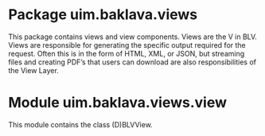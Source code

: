 # Package uim.baklava.views

This package contains views and view components. Views are the V in BLV. Views are responsible for generating the specific output required for the request. Often this is in the form of HTML, XML, or JSON, but streaming files and creating PDF’s that users can download are also responsibilities of the View Layer.

# Module uim.baklava.views.view

This module contains the class (D)BLVView.
